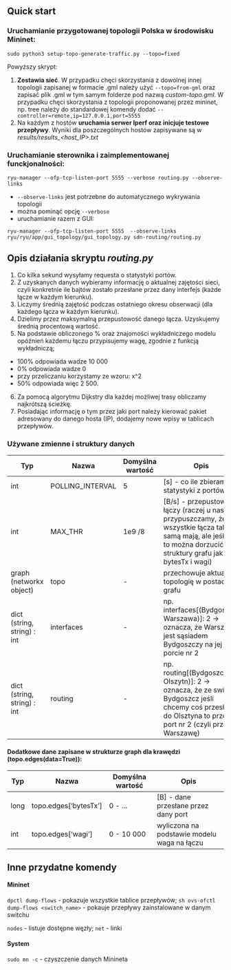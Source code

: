 ## Quick start

### Uruchamianie przygotowanej topologii Polska w środowisku Mininet:

`sudo python3 setup-topo-generate-traffic.py --topo=fixed` 

Powyższy skrypt:
1. **Zestawia sieć**. W przypadku chęci skorzystania z dowolnej innej topologii zapisanej w formacie .gml należy użyć `--topo=from-gml` oraz zapisać plik .gml w tym samym folderze pod nazwą *custom-topo.gml*. W przypadku chęci skorzystania z topologii proponowanej przez mininet, np. tree należy do standardowej komendy dodać `--controller=remote,ip=127.0.0.1,port=5555`
1. Na każdym z hostów **uruchamia serwer Iperf oraz inicjuje testowe przepływy**. Wyniki dla poszczególnych hostów zapisywane są w *results/results_<host_IP>.txt*


### Uruchamianie sterownika i zaimplementowanej funckjonalności:

`ryu-manager --ofp-tcp-listen-port 5555 --verbose routing.py --observe-links` 

* `--observe-links` jest potrzebne do automatycznego wykrywania topologii
* można pominąć opcję `--verbose`
* uruchamianie razem z GUI:

`ryu-manager --ofp-tcp-listen-port 5555  --observe-links ryu/ryu/app/gui_topology/gui_topology.py sdn-routing/routing.py`


## Opis działania skryptu *routing.py*

1. Co kilka sekund wysyłamy requesta o statystyki portów.
1. Z uzyskanych danych wybieramy informację o aktualnej zajętości sieci, czyli konkretnie ile bajtów zostało przesłane przez dany interfejs (każde łącze w każdym kierunku).
1. Liczymy średnią zajętość podczas ostatniego okresu obserwacji (dla każdego łącza w każdym kierunku).
1. Dzielimy przez maksymalną przepustowość danego łącza. Uzyskujemy średnią procentową wartość.
1. Na podstawie obliczonego % oraz znajomości wykładniczego modelu opóźnień każdemu łączu przypisujemy wagę, zgodnie z funkcją wykładniczą;
  - 100% odpowiada wadze 10 000
  - 0% odpowiada wadze 0
  - przy przeliczaniu korzystamy ze wzoru: x^2
  - 50% odpowiada więc 2 500.
6. Za pomocą algorytmu Dijkstry dla każdej możliwej trasy obliczamy najkrótszą ścieżkę.
1. Posiadając informację o tym przez jaki port należy kierować pakiet adresowany do danego hosta (IP), dodajemy nowe wpisy w tablicach przepływów.


### Używane zmienne i struktury danych

| Typ  | Nazwa | Domyślna wartość | Opis |
| ------------- | ------------- | ------------- | ------------- |
| int  | POLLING_INTERVAL  | 5 | [s] - co ile zbieramy statystyki z portów |
| int | MAX_THR | 1e9 /8 | [B/s] - przepustowość łączy (raczej u nas przypuszczamy, że wszystkie łącza taką samą mają, ale jeśli nie to można dorzucić do struktury grafu jak bytesTx i wagi) |
| graph (networkx object) | topo | - | przechowuje aktualną topologię w postaci grafu |
| dict (string, string) : int | interfaces | - | np. interfaces[(Bydgoszcz, Warszawa)]: 2 -> oznacza, że Warszawa jest sąsiadem Bydgoszczy na jej porcie nr 2 |
| dict (string, string) : int | routing | - | np. routing[(Bydgoszcz, Olszytn)]: 2 -> oznacza, że ze switcha Bydgoszcz jeśli chcemy coś przesłać do Olsztyna to przez port nr 2 (czyli przez Warszawę) |


#### Dodatkowe dane zapisane w strukturze graph dla krawędzi (topo.edges(data=True)):
| Typ  | Nazwa | Domyślna wartość | Opis |
| ------------- | ------------- | ------------- | ------------- |
| long | topo.edges[‘bytesTx’] | 0 - ... | [B] - dane przesłane przez dany port |
| int | topo.edges[‘wagi’] | 0 - 10 000 | wyliczona na podstawie modelu waga na łączu |


## Inne przydatne komendy

#### Mininet

`dpctl dump-flows` - pokazuje wszystkie tablice przepływów; `sh ovs-ofctl dump-flows <switch_name>` - pokauje przepływy zainstalowane w danym switchu

`nodes` - listuje dostępne węzły; `net` - linki

#### System

`sudo mn -c` - czyszczenie danych Minineta

